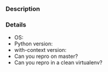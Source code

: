 ### Description



### Details

* OS:
* Python version:
* with-context version:
* Can you repro on master?
* Can you repro in a clean virtualenv?
